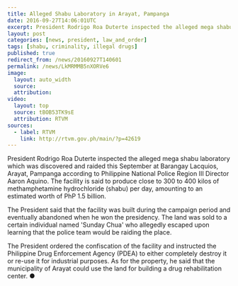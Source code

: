 ```yaml
---
title: Alleged Shabu Laboratory in Arayat, Pampanga
date: 2016-09-27T14:06:01UTC
excerpt: President Rodrigo Roa Duterte inspected the alleged mega shabu laboratory which was discovered and raided this September at Barangay Lacquios, Arayat, Pampanga according to Philippine National Police Region III Director Aaron Aquino.
layout: post
categories: [news, president, law_and_order]
tags: [shabu, criminality, illegal drugs]
published: true
redirect_from: /news/20160927T140601
permalink: /news/LkMRMMB5nXORVe6
image:
  layout: auto_width
  source: 
  attribution: 
video:
  layout: top
  source: tBOB53TK9sE
  attribution: RTVM
sources:
  - label: RTVM
    link: http://rtvm.gov.ph/main/?p=42619
---
```


President Rodrigo Roa Duterte inspected the alleged mega shabu laboratory which was discovered and raided this September at Barangay Lacquios, Arayat, Pampanga according to Philippine National Police Region III Director Aaron Aquino.
The facility is said to produce close to 300 to 400 kilos of methamphetamine hydrochloride (shabu) per day, amounting to an estimated worth of PhP 1.5 billion.

The President said that the facility was built during the campaign period and eventually abandoned when he won the presidency.
The land was sold to a certain individual named 'Sunday Chua' who allegedly escaped upon learning that the police team would be raiding the place.

The President ordered the confiscation of the facility and instructed the Philippine Drug Enforcement Agency (PDEA) to either completely destroy it or re-use it for industrial purposes. As for the property, he said that the municipality of Arayat could use the land for building a drug rehabilitation center.
&#x25cf;


